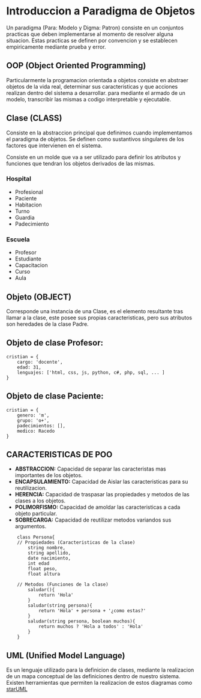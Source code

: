# Introduccion a Paradigma de Objetos

Un paradigma (Para: Modelo y Digma: Patron) consiste en un conjuntos practicas que deben implementarse al momento de resolver alguna situacion. Estas practicas se definen por convencion y se establecen empiricamente mediante prueba  y error.

## OOP (Object Oriented Programming)

Particularmente la programacion orientada a objetos consiste en abstraer objetos de la vida real, determinar sus caracteristicas y que acciones realizan dentro del sistema a desarrollar. para mediante el armado de un modelo, transcribir las mismas a codigo interpretable y ejecutable.

## Clase (CLASS)

Consiste en la abstraccion principal que definimos cuando implementamos el paradigma de objetos. Se definen como sustantivos singulares de los factores que intervienen en el sistema.

Consiste en un molde que va a ser utilizado para definir los atributos y funciones que tendran los objetos derivados de las mismas.

### Hospital
* Profesional
* Paciente
* Habitacion
* Turno
* Guardia
* Padecimiento

### Escuela
* Profesor
* Estudiante
* Capacitacion
* Curso
* Aula

## Objeto (OBJECT)

Corresponde una instancia de una Clase, es el elemento resultante tras llamar a la clase, este posee sus propias caracteristicas, pero sus atributos son heredades de la clase Padre.

## Objeto de clase Profesor:
```
cristian = {
    cargo: 'docente',
    edad: 31,
    lenguajes: ['html, css, js, python, c#, php, sql, ... ]
}
```
## Objeto de clase Paciente:
```
cristian = {
    genero: 'm',
    grupo: 'o+',
    padecimientos: [],
    medico: Racedo
}
```

## CARACTERISTICAS DE POO

* __ABSTRACCION:__ Capacidad de separar las caracteristas mas importantes de los objetos.
* __ENCAPSULAMIENTO:__ Capacidad de Aislar las caracteristicas para su reutilizacion.
* __HERENCIA:__ Capacidad de traspasar las propiedades y metodos de las clases a los objetos.
* __POLIMORFISMO:__ Capacidad de amoldar las caracteristicas a cada objeto particular.
* __SOBRECARGA:__ Capacidad de reutilizar metodos variandos sus argumentos.

```
    class Persona{
    // Propiedades (Caracteristicas de la clase)
        string nombre,
        string apellido,
        date nacimiento,
        int edad
        float peso,
        float altura

    // Metodos (Funciones de la clase)
        saludar(){
            return 'Hola'
        }
        saludar(string persona){
            return 'Hola' + persona + '¿como estas?'
        }
        saludar(string persona, boolean muchos){
            return muchos ? 'Hola a todos' : 'Hola'
        }
    }
```

## UML (Unified Model Language)

Es un lenguaje utilizado para la definicion de clases, mediante la realizacion de un mapa conceptual de las definiciones dentro de nuestro sistema. Existen herramientas que permiten la realizacion de estos diagramas como [starUML](https://staruml.io)